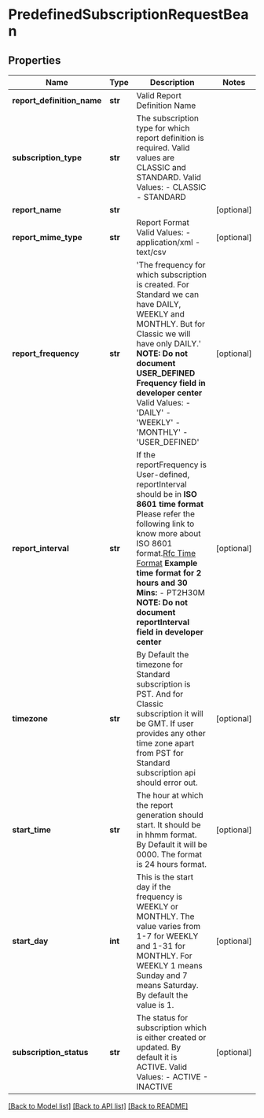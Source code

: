 # PredefinedSubscriptionRequestBean

## Properties
Name | Type | Description | Notes
------------ | ------------- | ------------- | -------------
**report_definition_name** | **str** | Valid Report Definition Name | 
**subscription_type** | **str** | The subscription type for which report definition is required. Valid values are CLASSIC and STANDARD. Valid Values:   - CLASSIC   - STANDARD  | 
**report_name** | **str** |  | [optional] 
**report_mime_type** | **str** | Report Format             Valid Values:   - application/xml   - text/csv  | [optional] 
**report_frequency** | **str** | &#39;The frequency for which subscription is created. For Standard we can have DAILY, WEEKLY and MONTHLY. But for Classic we will have only DAILY.&#39; **NOTE: Do not document USER_DEFINED Frequency field in developer center** Valid Values: - &#39;DAILY&#39; - &#39;WEEKLY&#39; - &#39;MONTHLY&#39; - &#39;USER_DEFINED&#39;  | [optional] 
**report_interval** | **str** | If the reportFrequency is User-defined, reportInterval should be in **ISO 8601 time format** Please refer the following link to know more about ISO 8601 format.[Rfc Time Format](https://en.wikipedia.org/wiki/ISO_8601#Durations)  **Example time format for 2 hours and 30 Mins:**   - PT2H30M **NOTE: Do not document reportInterval field in developer center**  | [optional] 
**timezone** | **str** | By Default the timezone for Standard subscription is PST. And for Classic subscription it will be GMT. If user provides any other time zone apart from PST for Standard subscription api should error out. | [optional] 
**start_time** | **str** | The hour at which the report generation should start. It should be in hhmm format. By Default it will be 0000. The format is 24 hours format. | [optional] 
**start_day** | **int** | This is the start day if the frequency is WEEKLY or MONTHLY. The value varies from 1-7 for WEEKLY and 1-31 for MONTHLY. For WEEKLY 1 means Sunday and 7 means Saturday. By default the value is 1. | [optional] 
**subscription_status** | **str** | The status for subscription which is either created or updated. By default it is ACTIVE. Valid Values:   - ACTIVE   - INACTIVE  | [optional] 

[[Back to Model list]](../README.md#documentation-for-models) [[Back to API list]](../README.md#documentation-for-api-endpoints) [[Back to README]](../README.md)


